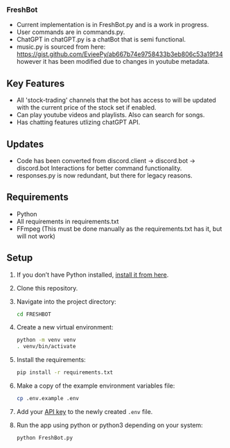 ### FreshBot

- Current implementation is in FreshBot.py and is a work in progress.  
- User commands are in commands.py.  
- ChatGPT in chatGPT.py is a chatBot that is semi functional.  
- music.py is sourced from here: https://gist.github.com/EvieePy/ab667b74e9758433b3eb806c53a19f34 however it has been modified due to changes in youtube metadata.

## Key Features
- All 'stock-trading' channels that the bot has access to will be updated with the current price of the stock set if enabled.  
- Can play youtube videos and playlists. Also can search for songs.  
- Has chatting features utlizing chatGPT API.

## Updates
- Code has been converted from discord.client -> discord.bot -> discord.bot Interactions for better command functionality.  
- responses.py is now redundant, but there for legacy reasons.  

## Requirements
- Python  
- All requirements in requirements.txt  
- FFmpeg (This must be done manually as the requirements.txt has it, but will not work)  

## Setup

1. If you don’t have Python installed, [install it from here](https://www.python.org/downloads/).

2. Clone this repository.

3. Navigate into the project directory:

   ```bash
   cd FRESHBOT
   ```

4. Create a new virtual environment:

   ```bash
   python -m venv venv
   . venv/bin/activate
   ```

5. Install the requirements:

   ```bash
   pip install -r requirements.txt
   ```

6. Make a copy of the example environment variables file:

   ```bash
   cp .env.example .env
   ```

7. Add your [API key](https://beta.openai.com/account/api-keys) to the newly created `.env` file.

8. Run the app using python or python3 depending on your system:

   ```bash
   python FreshBot.py
   ```
